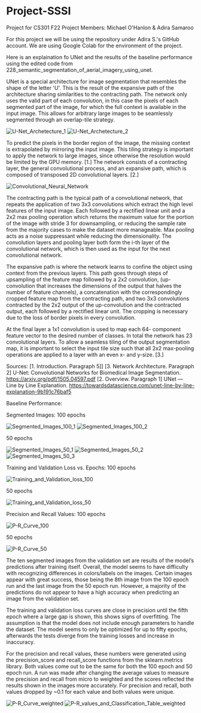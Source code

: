 # Project-SSSI
Project for CS301 F22
Project Members: Michael O'Hanlon & Adira Samaroo

For this project we will be using the repository under Adira S.'s GitHub account. We are using Google Colab for the environment of the project.

Here is an explaination fo UNet and the results of the baseline performance using the edited code from 228_semantic_segmentation_of_aerial_imagery_using_unet.

UNet is a special architecture for image segmentation that resembles the shape of the letter 'U'. This is the result of the expansive path of the architecture sharing similarities to the contracting path. The network only uses the valid part of each convolution, in this case the pixels of each segmented part of the image, for which the full context is available in the input image. This allows for arbitrary large images to be seamlessly segmented through an overlap-tile strategy. 

![U-Net_Archetecture_1](https://github.com/adiraCode/Project-SSSI/blob/milestone-2/pictures/U-Net_Archetecture_1.png?raw=true)
![U-Net_Archetecture_2](https://github.com/adiraCode/Project-SSSI/blob/milestone-2/pictures/U-Net_Archetecture_2.png?raw=true)

To predict the pixels in the border region of the image, the missing context is extrapolated by mirroring the input image. This tiling strategy is important to apply the network to large images, since otherwise the resolution would be limited by the GPU memory. [1.] The network consists of a contracting layer, the general convolutional process, and an expansive path, which is composed of transposed 2D convolutional layers. [2.]

![Convolutional_Neural_Network](https://github.com/adiraCode/Project-SSSI/blob/milestone-2/pictures/Convolutional_Neural_Network.png?raw=true)

The contracting path is the typical path of a convolutional network, that repeats the application of two 3x3 convolutions which extract the high level features of the input image. Each followed by a rectified linear unit and a 2x2 max pooling operation which returns the maximum value for the portion of the image with stride 3 for downsampling, or reducing the sample rate from the majority cases to make the dataset more manageable. Max pooling acts as a noise suppressant while reducing the dimensionality. The convolution layers and pooling layer both form the i-th layer of the convolutional network, which is then used as the input for the next convolutional network.

The expansive path is where the network learns to confine the object using context from the previous layers. This path goes through steps of upsampling of the feature map followed by a 2x2 convolution, (up-convolution that increases the dimensions of the output that halves the number of feature channels), a concatenation with the correspondingly cropped feature map from the contracting path, and two 3x3 convolutions contracted by the 2x2 output of the up-convolution and the contracted output, each followed by a rectified linear unit. The cropping is necessary due to the loss of border pixels in every convolution.

At the final layer a 1x1 convolution is used to map each 64- component feature vector to the desired number of classes. In total the network has 23 convolutional layers. To allow a seamless tiling of the output segmentation map, it is important to select the input tile size such that all 2x2 max-pooling operations are applied to a layer with an even x- and y-size. [3.]

Sources:
[1. Introduction. Paragraph 5]] [3. Network Architecture. Paragraph 2] U-Net: Convolutional Networks for Biomedical Image Segmentation. https://arxiv.org/pdf/1505.04597.pdf
[2. Overview. Paragraph 1] UNet — Line by Line Explanation. https://towardsdatascience.com/unet-line-by-line-explanation-9b191c76baf5

Baseline Performance:

Segmented Images:
100 epochs

![Segmented_Images_100_1](https://github.com/adiraCode/Project-SSSI/blob/milestone-2/pictures/Segmented_Images_100_1.png?raw=true)
![Segmented_Images_100_2](https://github.com/adiraCode/Project-SSSI/blob/milestone-2/pictures/Segmented_Images_100_2.png?raw=true)

50 epochs

![Segmented_Images_50_1](https://github.com/adiraCode/Project-SSSI/blob/milestone-2/pictures/Segmented_Images_50_1.png?raw=true)
![Segmented_Images_50_2](https://github.com/adiraCode/Project-SSSI/blob/milestone-2/pictures/Segmented_Images_50_2.png?raw=true)
![Segmented_Images_50_3](https://github.com/adiraCode/Project-SSSI/blob/milestone-2/pictures/Segmented_Images_50_2.png?raw=true)

Training and Validation Loss vs. Epochs:
100 epochs

![Training_and_Validation_loss_100](https://github.com/adiraCode/Project-SSSI/blob/milestone-2/pictures/Training_and_Validation_loss_100.png?raw=true)

50 epochs

![Training_and_Validation_loss_50](https://github.com/adiraCode/Project-SSSI/blob/milestone-2/pictures/Training_and_Validation_loss_50.png?raw=true)

Precision and Recall Values:
100 epochs

![P-R_Curve_100](https://github.com/adiraCode/Project-SSSI/blob/milestone-2/pictures/P-R_Curve_100.png?raw=true)

50 epochs

![P-R_Curve_50](https://github.com/adiraCode/Project-SSSI/blob/milestone-2/pictures/P-R_Curve_50.png?raw=true)

The ten segmented images from the validation set are results of the model’s predictions after training itself. Overall, the model seems to have difficulty with recognizing differences in colors/labels on the images. Certain images appear with great success, those being the 8th image from the 100 epoch run and the last image from the 50 epoch run. However, a majority of the predictions do not appear to have a high accuracy when predicting an image from the validation set.

The training and validation loss curves are close in precision until the fifth epoch where a large gap is shown, this shows signs of overfitting. The assumption is that the model does not include enough parameters to handle the dataset. The model seems to only be optimized for up to fifty epochs, afterwards the tests diverge from the training losses and increase in inaccuracy.

For the precision and recall values, these numbers were generated using the precision_score and recall_score functions from the sklearn.metrics library. Both values come out to be the same for both the 100 epoch and 50 epoch run. A run was made after changing the average values to measure the precision and recall from micro to weighted and the scores reflected the results shown in the images more accurately. For precision and recall, both values dropped by ~0.1 for each value and both values were unique.

![P-R_Curve_weighted](https://github.com/adiraCode/Project-SSSI/blob/milestone-2/pictures/P-R_Curve_weighted.png?raw=true)
![P-R_values_and_Classification_Table_weighted](https://github.com/adiraCode/Project-SSSI/blob/milestone-2/pictures/P-R_values_and_Classification_Table_weighted.png?raw=true)
